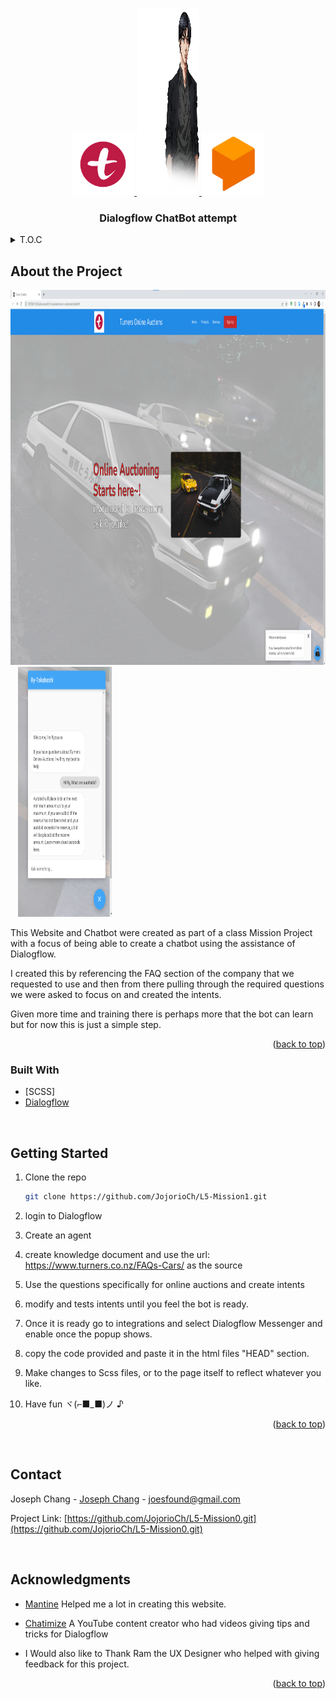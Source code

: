 <a name="readme-top"></a>

<div align="center">
  <a href="https://github.com/JojorioCh/L5-Mission1">
    <img src="images/turners.png" alt="Logo" width="100" height="100">
    <img src="images/Ry.png" alt="Logo" width="100" height="300">
    <img src="images/Dialogflow.png" alt="Logo" width="100" height="100">
  </a>
<h3 align="center">Dialogflow ChatBot attempt</h3>
</div>
<details>
<summary>T.O.C</summary>
<ol>
   <li>
      <a href="#about-the-project">About The Project</a>
      <ul>
        <li><a href="#built-with">Built With</a></li>
      </ul>
    </li>
    <li>
      <a href="#getting-started">Getting Started</a>
    </li>
    <li><a href="#contact">Contact</a></li>
    <li><a href="#acknowledgments">Acknowledgments</a></li>
  </ol>
</details>

## About the Project

<img src="images/PageLayout.png" alt="img" width="800" height="600">&nbsp;&nbsp;&nbsp;<img src="images/ChatBot.png" alt="img2" width="150" height="400">

This Website and Chatbot were created as part of a class Mission Project with a focus of being able to create a chatbot using the assistance of Dialogflow.

I created this by referencing the FAQ section of the company that we requested to use and then from there pulling through the required questions we were asked to focus on and created the intents.

Given more time and training there is perhaps more that the bot can learn but for now this is just a simple step.

<p align="right">(<a href="#readme-top">back to top</a>)</p>

### Built With

- [SCSS]
- [Dialogflow](https://dialogflow.cloud.google.com/)

<br />

## Getting Started

1. Clone the repo
   ```sh
   git clone https://github.com/JojorioCh/L5-Mission1.git
   ```
2. login to Dialogflow

3. Create an agent

4. create knowledge document and use the url: https://www.turners.co.nz/FAQs-Cars/ as the source

5. Use the questions specifically for online auctions and create intents

6. modify and tests intents until you feel the bot is ready.

7. Once it is ready go to integrations and select Dialogflow Messenger and enable once the popup shows.

8. copy the code provided and paste it in the html files "HEAD" section.

9. Make changes to Scss files, or to the page itself to reflect whatever you like.

10. Have fun ヾ(⌐■_■)ノ ♪

<p align="right">(<a href="#readme-top">back to top</a>)</p>

<br/>

## Contact

Joseph Chang - [Joseph Chang](https://www.linkedin.com/in/joseph-chang-b25977144/) - joesfound@gmail.com

Project Link: [https://github.com/JojorioCh/L5-Mission0.git](https://github.com/JojorioCh/L5-Mission0.git)

<br />

## Acknowledgments

- [Mantine](https://mantine.dev/) Helped me a lot in creating this website.

- [Chatimize](https://www.youtube.com/@chatimize) A YouTube content creator who had videos giving tips and tricks for Dialogflow

- I Would also like to Thank Ram the UX Designer who helped with giving feedback for this project.

<p align="right">(<a href="#readme-top">back to top</a>)</p>

<!-- MARKDOWN LINKS & IMAGES -->
<!-- https://www.markdownguide.org/basic-syntax/#reference-style-links -->
